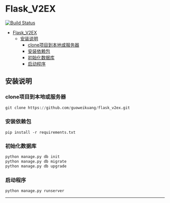 # Flask_V2EX

[![Build Status](https://travis-ci.org/sh4nks/flaskbb.svg?branch=master)](https://travis-ci.org/sh4nks/flaskbb)


- [Flask_V2EX](#flaskv2ex)
    - [安装说明](#安装说明)
        - [clone项目到本地或服务器](#clone项目到本地或服务器)
        - [安装依赖包](#安装依赖包)
        - [初始化数据库](#初始化数据库)
        - [启动程序](#启动程序)

## 安装说明

### clone项目到本地或服务器
```python
git clone https://github.com/guoweikuang/flask_v2ex.git
```
### 安装依赖包
```
pip install -r requirements.txt
```
### 初始化数据库
```python
python manage.py db init
python manage.py db migrate
python manage.py db upgrade
```
### 启动程序
```
python manage.py runserver 
```

---

